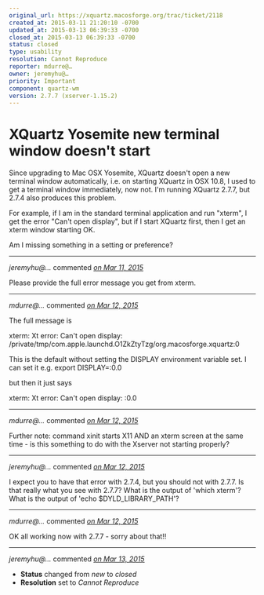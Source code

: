 ```yaml
---
original_url: https://xquartz.macosforge.org/trac/ticket/2118
created_at: 2015-03-11 21:20:10 -0700
updated_at: 2015-03-13 06:39:33 -0700
closed_at: 2015-03-13 06:39:33 -0700
status: closed
type: usability
resolution: Cannot Reproduce
reporter: mdurre@…
owner: jeremyhu@…
priority: Important
component: quartz-wm
version: 2.7.7 (xserver-1.15.2)
---
```


XQuartz Yosemite new terminal window doesn't start
==================================================


Since upgrading to Mac OSX Yosemite, XQuartz doesn't open a new terminal window automatically, i.e. on starting XQuartz in OSX 10.8, I used to get a terminal window immediately, now not. I'm running XQuartz 2.7.7, but 2.7.4 also produces this problem.

For example, if I am in the standard terminal application and run "xterm", I get the error "Can't open display", but if I start XQuartz first, then I get an xterm window starting OK.

Am I missing something in a setting or preference?



---

*jeremyhu@…* commented *[on Mar 11, 2015](https://xquartz.macosforge.org/trac/ticket/2118#comment:1 "March 11, 2015 at 11:01 PM PDT")*

Please provide the full error message you get from xterm.



---

*mdurre@…* commented *[on Mar 12, 2015](https://xquartz.macosforge.org/trac/ticket/2118#comment:2 "March 12, 2015 at 5:11 PM PDT")*

The full message is

xterm: Xt error: Can't open display: /private/tmp/com.apple.launchd.O1ZkZtyTzg/org.macosforge.xquartz:0

This is the default without setting the DISPLAY environment variable set. I can set it e.g.
export DISPLAY=:0.0

but then it just says

xterm: Xt error: Can't open display: :0.0



---

*mdurre@…* commented *[on Mar 12, 2015](https://xquartz.macosforge.org/trac/ticket/2118#comment:3 "March 12, 2015 at 5:24 PM PDT")*

Further note: command xinit starts X11 AND an xterm screen at the same time - is this something to do with the Xserver not starting properly?



---

*jeremyhu@…* commented *[on Mar 12, 2015](https://xquartz.macosforge.org/trac/ticket/2118#comment:4 "March 12, 2015 at 5:56 PM PDT")*

I expect you to have that error with 2.7.4, but you should not with 2.7.7. Is that really what you see with 2.7.7? What is the output of 'which xterm'? What is the output of 'echo $DYLD\_LIBRARY\_PATH'?



---

*mdurre@…* commented *[on Mar 12, 2015](https://xquartz.macosforge.org/trac/ticket/2118#comment:5 "March 12, 2015 at 7:44 PM PDT")*

OK all working now with 2.7.7 - sorry about that!!



---

*jeremyhu@…* commented *[on Mar 13, 2015](https://xquartz.macosforge.org/trac/ticket/2118#comment:6 "March 13, 2015 at 6:39 AM PDT")*

-   **Status** changed from *new* to *closed*
-   **Resolution** set to *Cannot Reproduce*




